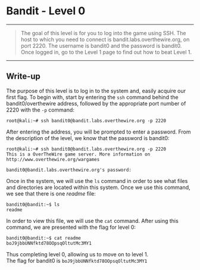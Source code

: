 # Bandit - Level 0
------------
> The goal of this level is for you to log into the game using SSH. The host to which you need to connect is bandit.labs.overthewire.org, on port 2220. The username is bandit0 and the password is bandit0. Once logged in, go to the Level 1 page to find out how to beat Level 1.

------------

## Write-up
The purpose of this level is to log in to the system and, easily acquire our first flag. To begin with, start by entering the `ssh` command behind the bandit0/overthewire address, followed by the appropriate port number of 2220 with the `-p` command:

```
root@kali:~# ssh bandit0@bandit.labs.overthewire.org -p 2220
```
After entering the address, you will be prompted to enter a password. From the description of the level, we know that the password is bandit0:

```
root@kali:~# ssh bandit0@bandit.labs.overthewire.org -p 2220
This is a OverTheWire game server. More information on http://www.overthewire.org/wargames

bandit0@bandit.labs.overthewire.org's password:
```
Once in the system, we will use the `ls` command in order to see what files and directories are located within this system. Once we use this command, we see that there is one *readme* file:
```
bandit0@bandit:~$ ls
readme
```
In order to view this file, we will use the `cat` command. After using this command, we are presented with the flag for level 0:
```
bandit0@bandit:~$ cat readme
boJ9jbbUNNfktd78OOpsqOltutMc3MY1
```
Thus completing level 0, allowing us to move on to level 1.  
The flag for bandit0 is `boJ9jbbUNNfktd78OOpsqOltutMc3MY1`
